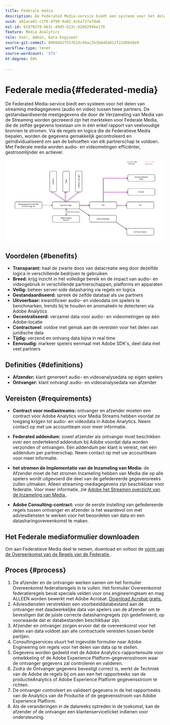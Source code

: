 ```yaml
---
title: Federale media
description: De Federated Media-service biedt een systeem voor het delen van streaming mediagegevens tussen twee partners.
uuid: a82ace81-c2f6-4799-9a62-4c6a737a7dab
exl-id: 81970370-663c-49d5-b13c-628d294be178
feature: Media Analytics
role: User, Admin, Data Engineer
source-git-commit: 0088d41f557b1dc49ac2b3b6d0a812f22d8849e9
workflow-type: tm+mt
source-wordcount: '571'
ht-degree: 60%

---
```


# Federale media{#federated-media}

De Federated Media-service biedt een systeem voor het delen van streaming mediagegevens (audio en video) tussen twee partners.
De gestandaardiseerde meetgegevens die door de Verzameling van Media van de Streaming worden gecreeerd zijn het merkteken voor Federale Media, die de zelfde gegevens toestaan om in één enkel rapport van veelvoudige bronnen te stromen.
Via de regels en logica die de Federatieve Media bepalen, worden de gegevens gemakkelijk gecontroleerd en geïndividualiseerd om aan de behoeften van elk partnerschap te voldoen.
Met Federale media worden audio- en videometingen efficiënter, gestroomlijnder en actiever.


![](assets/media-federated.png)

## Voordelen {#benefits}

* **Transparant:** haal de zwarte doos van datacreatie weg door dezelfde logica in verschillende bedrijven te gebruiken
* **Breed:** krijg inzicht in het volledige bereik en de impact van audio- en videogebruik in verschillende partnerschappen, platforms en apparaten
* **Veilig:** beheer server-side datasharing via regels en logica
* **Gestandaardiseerd:** spreek de zelfde datataal als uw partners
* **Uitvoerbaar:** kwantificeer audio- en videodata om spelers te benchmarken, trends bij te houden en anomalieën te detecteren via Adobe Analytics
* **Gecentraliseerd:** verzamel data voor audio- en videometingen op één Adobe-locatie
* **Contractueel:** voldoe met gemak aan de vereisten voor het delen van juridische data
* **Tijdig:** verzend en ontvang data bijna in real time
* **Eenvoudig:** markeer spelers eenmaal met Adobe SDK&#39;s, deel data met veel partners

## Definities {#definitions}

* **Afzender:** klant genereert audio- en videoanalysedata op eigen spelers
* **Ontvanger:** klant ontvangt audio- en videoanalysedata van afzender

## Vereisten {#requirements}

* **Contract voor mediastreams:** ontvanger en afzender moeten een contract voor Adobe Analytics voor Media Streams hebben voordat ze toegang krijgen tot audio- en videodata in Adobe Analytics. Neem contact op met uw accountteam voor meer informatie.
* **Federated addendum:** zowel afzender als ontvanger moet beschikken over een ondertekend addendum bij Adobe voordat data worden verzonden of ontvangen. Eén addendum per klant is vereist, niet één addendum per partnerschap. Neem contact op met uw accountteam voor meer informatie.

* **het stromen de Implementatie van de Inzameling van Media:** de Afzender moet de het stromen Inzameling hebben van Media die op alle spelers wordt uitgevoerd die deel van de gefedereerde gegevensreeks zullen uitmaken. Alleen streaming-mediagegevens zijn beschikbaar voor federatie. Voor meer informatie, zie [ Adobe het Streamen overzicht van de Inzameling van Media ](/help/media-overview.md).

* **Adobe Consulting-contract:** voor de eerste instelling van gefedereerde regels tussen ontvanger en afzender is het waardevol om met adviesdiensten te werken voor het beoordelen van data en een datasharingovereenkomst te maken.

## Het Federale mediaformulier downloaden

Om aan Federatieve Media deel te nemen, download en voltooi de [ vorm van de Overeenkomst van de Regels van de Federatie ](assets/federated_analytics_form.pdf).

## Proces {#process}

1. De afzender en de ontvanger werken samen om het formulier Overeenkomst federatieregels in te vullen. Het formulier Overeenkomst federatieregels bevat speciale velden voor ons engineeringteam en mag ALLEEN worden bewerkt met Adobe Acrobat. [Download Acrobat gratis.](https://get.adobe.com/nl/reader/)
1. Adviesdiensten verstrekken een voorbeelddatabestand aan de ontvanger met daadwerkelijke data van spelers van de afzender om te bevestigen dat de juiste correcte datasharingregels zijn gedefinieerd, op voorwaarde dat er databestanden beschikbaar zijn.
1. Afzender en ontvanger zorgen ervoor dat de overeenkomst voor het delen van data voldoet aan alle contractuele vereisten tussen beide partijen.
1. Consultingservices stuurt het ingevulde formulier naar Adobe Engineering om regels voor het delen van data op te stellen.
1. Gegevens worden gedeeld met de Adobe Analytics-rapportensuite voor ontwikkeling of de Adobe Experience Platform-gegevensstroom waar de ontvanger gegevens zal controleren en valideren.
1. Zodra de Ontvanger gegevens bevestigt correct is, werkt de Techniek van de Adobe de regels bij om aan een het rapportreeks van de productieAnalytics of Adobe Experience Platform gegevensstroom te richten.
1. De ontvanger controleert en valideert gegevens in de het rapportreeks van de Analytics van de Productie of de gegevensstroom van Adobe Experience Platform.
1. Als de veranderingen in de datareeks optreden in de toekomst, kan de afzender of de ontvanger een klantenserviceticket indienen voor ondersteuning.
